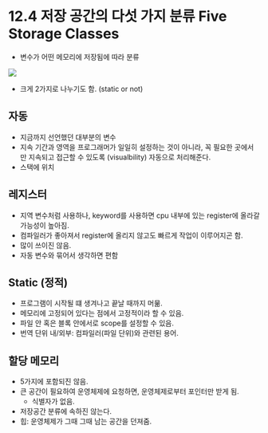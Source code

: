 # 12.4 저장 공간의 다섯 가지 분류 Five Storage Classes
* 변수가 어떤 메모리에 저장됨에 따라 분류
<img src="https://github.com/uber9ma/following_C/blob/master/images/chapter12/scope4.png?raw=true">

* 크게 2가지로 나누기도 함. (static or not)

## 자동
* 지금까지 선언했던 대부분의 변수
* 지속 기간과 영역을 프로그래머가 일일히 설정하는 것이 아니라, 꼭 필요한 곳에서만 지속되고 접근할 수 있도록 (visualbility) 자동으로 처리해준다.
* 스택에 위치

## 레지스터
* 지역 변수처럼 사용하나, keyword를 사용하면 cpu 내부에 있는 register에 올라갈 가능성이 높아짐.
* 컴파일러가 좋아져서 register에 올리지 않고도 빠르게 작업이 이루어지곤 함.
* 많이 쓰이진 않음.
* 자동 변수와 묶어서 생각하면 편함

## Static (정적)
* 프로그램이 시작될 떄 생겨나고 끝날 때까지 머묾.
* 메모리에 고정되어 있다는 점에서 고정적이라 할 수 있음.
* 파일 안 혹은 블록 안에서로 scope를 설정할 수 있음.
* 번역 단위 내/외부: 컴파일러(파일 단위)와 관련된 용어.

## 할당 메모리
* 5가지에 포함되진 않음.
* 큰 공간이 필요하여 운영체제에 요청하면, 운영체제로부터 포인터만 받게 됨.
    - 식별자가 없음.
* 저장공간 분류에 속하진 않는다.
* 힙: 운영체제가 그때 그때 남는 공간을 던져줌.